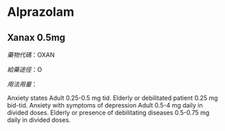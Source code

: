 # Alprazolam

## Xanax 0.5mg

*藥物代碼*：OXAN

*給藥途徑*：O

*用法用量*：

Anxiety states Adult 0.25-0.5 mg tid. Elderly or debilitated patient 0.25 mg bid-tid. Anxiety with symptoms of depression Adult 0.5-4 mg daily in divided doses. Elderly or presence of debilitating diseases 0.5-0.75 mg daily in divided doses.

